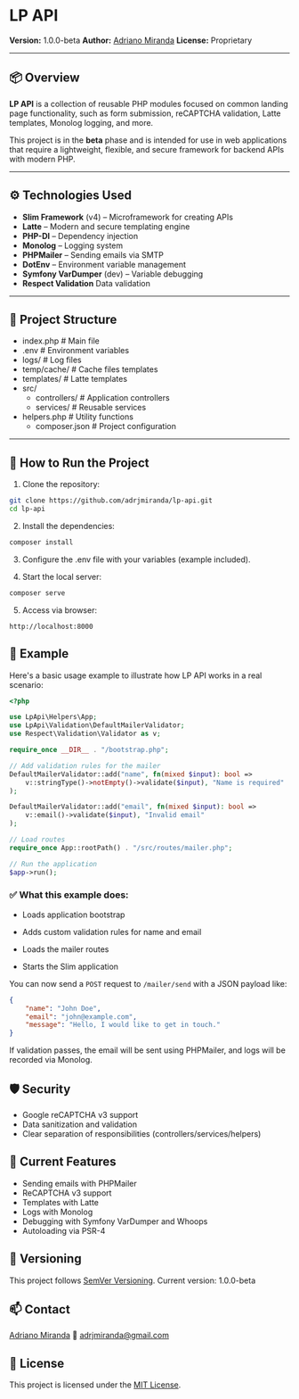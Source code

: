 # LP API

**Version:** 1.0.0-beta
**Author:** [Adriano Miranda](https://github.com/adrjmiranda)
**License:** Proprietary

---

## 📦 Overview

**LP API** is a collection of reusable PHP modules focused on common landing page functionality, such as form submission, reCAPTCHA validation, Latte templates, Monolog logging, and more.

This project is in the **beta** phase and is intended for use in web applications that require a lightweight, flexible, and secure framework for backend APIs with modern PHP.

---

## ⚙️ Technologies Used

- **Slim Framework** (v4) – Microframework for creating APIs
- **Latte** – Modern and secure templating engine
- **PHP-DI** – Dependency injection
- **Monolog** – Logging system
- **PHPMailer** – Sending emails via SMTP
- **DotEnv** – Environment variable management
- **Symfony VarDumper** (dev) – Variable debugging
- **Respect Validation** Data validation

---

## 📁 Project Structure

- index.php # Main file
- .env # Environment variables
- logs/ # Log files
- temp/cache/ # Cache files templates
- templates/ # Latte templates
- src/
  - controllers/ # Application controllers
  - services/ # Reusable services
- helpers.php # Utility functions
  - composer.json # Project configuration

---

## 🚀 How to Run the Project

1. Clone the repository:

```bash
git clone https://github.com/adrjmiranda/lp-api.git
cd lp-api
```

2. Install the dependencies:

```bash
composer install
```

3. Configure the .env file with your variables (example included).

4. Start the local server:

```bash
composer serve
```

5. Access via browser:

```
http://localhost:8000
```

## 🧪 Example

Here's a basic usage example to illustrate how LP API works in a real scenario:

```php
<?php

use LpApi\Helpers\App;
use LpApi\Validation\DefaultMailerValidator;
use Respect\Validation\Validator as v;

require_once __DIR__ . "/bootstrap.php";

// Add validation rules for the mailer
DefaultMailerValidator::add("name", fn(mixed $input): bool =>
    v::stringType()->notEmpty()->validate($input), "Name is required"
);

DefaultMailerValidator::add("email", fn(mixed $input): bool =>
    v::email()->validate($input), "Invalid email"
);

// Load routes
require_once App::rootPath() . "/src/routes/mailer.php";

// Run the application
$app->run();
```

### ✅ What this example does:

- Loads application bootstrap

- Adds custom validation rules for name and email

- Loads the mailer routes

- Starts the Slim application

You can now send a `POST` request to `/mailer/send` with a JSON payload like:

```json
{
	"name": "John Doe",
	"email": "john@example.com",
	"message": "Hello, I would like to get in touch."
}
```

If validation passes, the email will be sent using PHPMailer, and logs will be recorded via Monolog.

## 🛡️ Security

- Google reCAPTCHA v3 support
- Data sanitization and validation
- Clear separation of responsibilities (controllers/services/helpers)

## 📮 Current Features

- Sending emails with PHPMailer
- ReCAPTCHA v3 support
- Templates with Latte
- Logs with Monolog
- Debugging with Symfony VarDumper and Whoops
- Autoloading via PSR-4

## 🔖 Versioning

This project follows [SemVer Versioning](https://semver.org/).
Current version: 1.0.0-beta

## 📫 Contact

[Adriano Miranda](https://github.com/adrjmiranda)
📧 adrjmiranda@gmail.com

## 📝 License

This project is licensed under the [MIT License](LICENSE).
